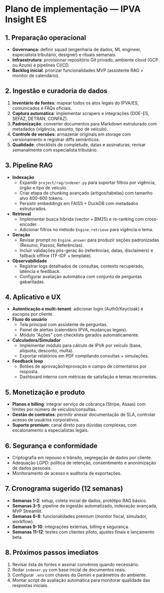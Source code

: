 # Plano de implementação — IPVA Insight ES

## 1. Preparação operacional
- **Governança**: definir squad (engenharia de dados, ML engineer, especialista tributário, designer) e rituais semanais.
- **Infraestrutura**: provisionar repositório Git privado, ambiente cloud (GCP ou Azure) e pipelines CI/CD.
- **Backlog inicial**: priorizar funcionalidades MVP (assistente RAG + monitor de calendário).

## 2. Ingestão e curadoria de dados
1. **Inventário de fontes**: mapear todos os atos legais do IPVA/ES, comunicados e FAQs oficiais.
2. **Captura automática**: implementar scrapers e integrações (DOE-ES, SEFAZ, DETRAN, CONFAZ).
3. **Padronização**: converter documentos para Markdown estruturado com metadados (vigência, assunto, tipo de veículo).
4. **Controle de versões**: armazenar originais em storage com versionamento e registrar diffs semânticos.
5. **Qualidade**: checklists de completude, datas e assinaturas; revisar semanalmente com especialista tributário.

## 3. Pipeline RAG
- **Indexação**
  - Expandir `project/rag/indexer.py` para suportar filtros por vigência, órgão e tipo de veículo.
  - Criar etapa de chunking avançado (artigos/tabelas) com tamanho alvo 400-600 tokens.
  - Persistir embeddings em FAISS + DuckDB com metadados estruturados.
- **Retrieval**
  - Implementar busca híbrida (vector + BM25) e re-ranking com cross-encoder.
  - Adicionar filtros no método `Engine.retrieve` para vigência e tema.
- **Geração**
  - Revisar prompt no `Engine.answer` para produzir seções padronizadas (Resumo, Passos, Referências).
  - Incluir validações pós-geraç ão (referências, datas, disclaimers) e fallback offline (TF-IDF + template).
- **Observabilidade**
  - Registrar logs detalhados de consultas, contexto recuperado, latência e feedback.
  - Configurar avaliação automática com conjunto de perguntas gabaritadas.

## 4. Aplicativo e UX
- **Autenticação e multi-tenant**: adicionar login (Auth0/Keycloak) e escopos por cliente.
- **Fluxo do usuário**
  - Tela principal com assistente de perguntas.
  - Painel de alertas (calendário IPVA, mudanças legais).
  - Módulo "Ações" com checklists gerados automaticamente.
- **Calculadora/Simulador**
  - Implementar módulo para cálculo de IPVA por veículo (base, alíquota, desconto, multa).
  - Exportar relatórios em PDF compilando consultas + simulações.
- **Feedback loop**
  - Botões de aprovação/reprovação e campo de comentários por resposta.
  - Dashboard interno com métricas de satisfação e temas recorrentes.

## 5. Monetização e produto
- **Planos e billing**: integrar serviço de cobrança (Stripe, Asaas) com limites por número de veículos/consultas.
- **Gestão de contratos**: permitir anexar documentação de SLA, controlar acesso de usuários corporativos.
- **Suporte premium**: canal direto para dúvidas complexas, com escalonamento a especialistas legais.

## 6. Segurança e conformidade
- Criptografia em repouso e trânsito, segregação de dados por cliente.
- Adequação LGPD: política de retenção, consentimento e anonimização de dados pessoais.
- Monitoramento de acesso e auditoria de exportações.

## 7. Cronograma sugerido (12 semanas)
- **Semanas 1-2**: setup, coleta inicial de dados, protótipo RAG básico.
- **Semanas 3-5**: pipeline de ingestão automatizado, indexação avançada, MVP Streamlit.
- **Semanas 6-8**: funcionalidades premium (monitor fiscal, simulador, workflow).
- **Semanas 9-10**: integrações externas, billing e segurança.
- **Semanas 11-12**: testes com clientes piloto, ajustes finais e lançamento beta.

## 8. Próximos passos imediatos
1. Revisar lista de fontes e assinar convênios quando necessário.
2. Rodar `indexer.py` com base inicial de documentos reais.
3. Configurar `.env` com chaves do Gemini e parâmetros do ambiente.
4. Montar script de avaliação automática para monitorar qualidade das respostas iniciais.
